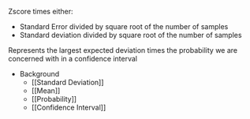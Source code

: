 Zscore times either:
* Standard Error divided by square root of the number of samples
* Standard deviation divided by square root of the number of samples

Represents the largest expected deviation times the probability we are concerned with in a confidence interval

* Background
	* [[Standard Deviation]]
	* [[Mean]]
	* [[Probability]]
	* [[Confidence Interval]]